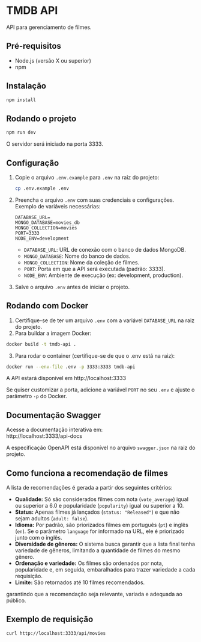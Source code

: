 # TMDB API

API para gerenciamento de filmes.

## Pré-requisitos

- Node.js (versão X ou superior)
- npm

## Instalação

```bash
npm install
```

## Rodando o projeto

```bash
npm run dev
```

O servidor será iniciado na porta 3333.

## Configuração

1. Copie o arquivo `.env.example` para `.env` na raiz do projeto:
   ```bash
   cp .env.example .env
   ```
2. Preencha o arquivo `.env` com suas credenciais e configurações. Exemplo de variáveis necessárias:
   ```
   DATABASE_URL=
   MONGO_DATABASE=movies_db
   MONGO_COLLECTION=movies
   PORT=3333
   NODE_ENV=development
   ```
   - `DATABASE_URL`: URL de conexão com o banco de dados MongoDB.
   - `MONGO_DATABASE`: Nome do banco de dados.
   - `MONGO_COLLECTION`: Nome da coleção de filmes.
   - `PORT`: Porta em que a API será executada (padrão: 3333).
   - `NODE_ENV`: Ambiente de execução (ex: development, production).

3. Salve o arquivo `.env` antes de iniciar o projeto.

## Rodando com Docker

1. Certifique-se de ter um arquivo `.env` com a variável `DATABASE_URL` na raiz do projeto.
2. Para buildar a imagem Docker:

```bash
docker build -t tmdb-api .
```

3. Para rodar o container (certifique-se de que o .env está na raiz):

```bash
docker run --env-file .env -p 3333:3333 tmdb-api
```

A API estará disponível em http://localhost:3333

Se quiser customizar a porta, adicione a variável `PORT` no seu `.env` e ajuste o parâmetro `-p` do Docker. 

## Documentação Swagger

Acesse a documentação interativa em:  
http://localhost:3333/api-docs

A especificação OpenAPI está disponível no arquivo `swagger.json` na raiz do projeto.

## Como funciona a recomendação de filmes

A lista de recomendações é gerada a partir dos seguintes critérios:

- **Qualidade:** Só são considerados filmes com nota (`vote_average`) igual ou superior a 6.0 e popularidade (`popularity`) igual ou superior a 10.
- **Status:** Apenas filmes já lançados (`status: "Released"`) e que não sejam adultos (`adult: false`).
- **Idioma:** Por padrão, são priorizados filmes em português (`pt`) e inglês (`en`). Se o parâmetro `language` for informado na URL, ele é priorizado junto com o inglês.
- **Diversidade de gêneros:** O sistema busca garantir que a lista final tenha variedade de gêneros, limitando a quantidade de filmes do mesmo gênero.
- **Ordenação e variedade:** Os filmes são ordenados por nota, popularidade e, em seguida, embaralhados para trazer variedade a cada requisição.
- **Limite:** São retornados até 10 filmes recomendados.

garantindo que a recomendação seja relevante, variada e adequada ao público.

## Exemplo de requisição

```bash
curl http://localhost:3333/api/movies
```